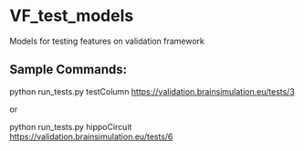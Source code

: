 # VF_test_models
Models for testing features on validation framework

Sample Commands:
----------------
python run_tests.py testColumn https://validation.brainsimulation.eu/tests/3

or

python run_tests.py hippoCircuit https://validation.brainsimulation.eu/tests/6
